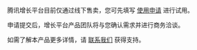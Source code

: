 腾讯增长平台目前仅通过线下售卖，您可先填写 [使用申请](https://cloud.tencent.com/apply/p/tma9g2vvquj) 进行试用。

申请提交后，增长平台产品团队将与您确认需求并进行商务洽谈。

如需了解本产品更多详情，请 [联系我们](https://cloud.tencent.com/act/event/connect-service) 获得支持。
